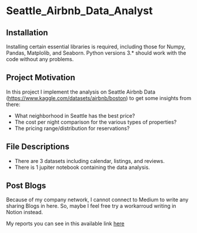 # Seattle_Airbnb_Data_Analyst

## Installation <a name="installation"></a>

Installing certain essential libraries is required, including those for Numpy, Pandas, Matplolib, and Seaborn. Python versions 3.* should work with the code without any problems.

## Project Motivation<a name="motivation"></a>

In this project I implement the analysis on Seattle Airbnb Data (https://www.kaggle.com/datasets/airbnb/boston) to get some insights from there:
- What neighborhood in Seattle has the best price?
- The cost per night comparison for the various types of properties?
- The pricing range/distribution for reservations?

## File Descriptions
- There are 3 datasets including calendar, listings, and reviews.
- There is 1 jupiter notebook containing the data analysis.
## Post Blogs<a name="results"></a>

Because of my company network, I cannot connect to Medium to write any sharing Blogs in here. So, maybe I feel free try a workarroud writing in Notion instead. 

My reports you can see in this available link [here](https://plum-pedestrian-ee8.notion.site/Seattle-Airbnb-Analysis-36c4fe2d80d14a6ba881b9d44d635c9d)


